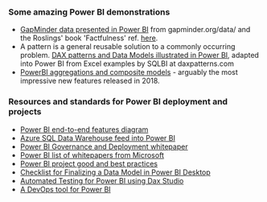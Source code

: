 ### Some amazing Power BI demonstrations

- [GapMinder data presented in Power BI](https://tomfox7.github.io/PowerBI-samples-GapMinder/) 
  from gapminder.org/data/ and the Roslings' book 'Factfulness' ref. [here](https://en.wikipedia.org/wiki/Factfulness:_Ten_Reasons_We%27re_Wrong_About_the_World_%E2%80%93_and_Why_Things_Are_Better_Than_You_Think).
- A pattern is a general reusable solution to a commonly occurring problem.  [DAX patterns and Data Models illustrated in Power BI](https://tomfox7.github.io/PowerBI-samples-DAX-patterns/), adapted into Power BI from Excel examples by SQLBI at daxpatterns.com
- [PowerBI aggregations and composite models](https://tomfox7.github.io/PowerBI-aggregations-composite-models/) - arguably the most impressive new features released in 2018.
  
### Resources and standards for Power BI deployment and projects

- [Power BI end-to-end features diagram](https://www.coatesdatastrategies.com/s/PowerBIEndToEndDiagram_MelissaCoates.pdf)
- [Azure SQL Data Warehouse feed into Power BI](https://azure.microsoft.com/en-gb/services/sql-data-warehouse/)
- [Power BI Governance and Deployment whitepaper](https://docs.microsoft.com/en-gb/power-bi/service-admin-governance)
- [Power BI list of whitepapers from Microsoft](https://docs.microsoft.com/en-gb/power-bi/whitepapers)
- [Power BI project good and best practices](https://sqlserverbi.blog/2019/08/24/power-bi-project-good-and-best-practices/)
- [Checklist for Finalizing a Data Model in Power BI Desktop](https://www.sqlchick.com/entries/2017/12/23/checklist-for-finalizing-a-data-model-in-power-bi-desktop)
- [Automated Testing for Power BI using Dax Studio](https://powerpivotpro.com/2018/09/automated-testing-using-dax-for-power-bi/)
- [A DevOps tool for Power BI](https://www.powerbisentinel.com/power-bi-devops/)
